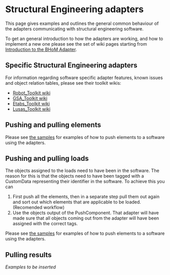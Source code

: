 # Structural Engineering adapters

This page gives examples and outlines the general common behaviour of the adapters communicating with structural engineering software. 

To get an general introduction to how the adapters are working, and how to implement a new one please see the set of wiki pages starting from [Introduction to the BHoM Adapter](/documentation/BHoM_Adapter/).

## Specific Structural Engineering adapters

For information regarding software specific adapter features, known issues and object relation tables, please see their toolkit wikis:

- [Robot_Toolkit wiki](https://github.com/BHoM/Robot_Toolkit/wiki)
- [GSA_Toolkit wiki](https://github.com/BHoM/GSA_Toolkit/wiki)
- [Etabs_Toolkit wiki](https://github.com/BHoM/ETABS_Toolkit/wiki)
- [Lusas_Toolkit wiki](https://github.com/BHoM/Lusas_Toolkit/wiki)

## Pushing and pulling elements

Please see [the samples](https://github.com/BHoM/samples/tree/master/Structural_Adapters/Elements) for examples of how to push elements to a software using the adapters.

## Pushing and pulling loads
The objects assigned to the loads need to have been in the software. The reason for this is that the objects need to have been tagged with a CustomData representing their identifier in the software. To achieve this you can

1. First push all the elements, then in a separate step pull them out again and sort out which elements that are applicable to be loaded. (Recomended workflow)
1. Use the objects output of the PushComponent. That adapter will have made sure that all objects coming out from the adapter will have been assigned with the correct tags.

Please see [the samples](https://github.com/BHoM/samples/tree/master/Structural_Adapters/Loads) for examples of how to push elements to a software using the adapters.

## Pulling results

_Examples to be inserted_